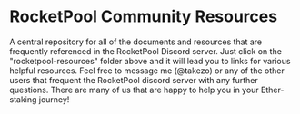 # RocketPool Community Resources
A central repository for all of the documents and resources that are frequently referenced in the RocketPool Discord server.  Just click on the "rocketpool-resources" folder above and it will lead you to links for various helpful resources.  Feel free to message me (@takezo) or any of the other users that frequent the RocketPool discord server with any further questions.  There are many of us that are happy to help you in your Ether-staking journey!
